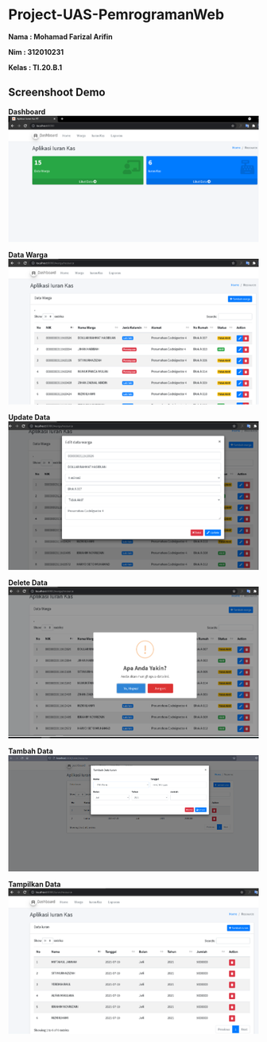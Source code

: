 # Project-UAS-PemrogramanWeb

**Nama  : Mohamad Farizal Arifin**

**Nim   : 312010231**

**Kelas : TI.20.B.1**

## Screenshoot Demo

**Dashboard** <br>
![gambar 1](img/1.PNG) <br>

**Data Warga** <br>
![gambar 1](img/2.PNG) <br>

**Update Data** <br>
![gambar 1](img/3.PNG) <br>

**Delete Data** <br>
![gambar 1](img/4.PNG) <br>

**Tambah Data** <br>
![gambar 1](img/5.PNG) <br>

**Tampilkan Data** <br>
![gambar 1](img/6.PNG) <br>